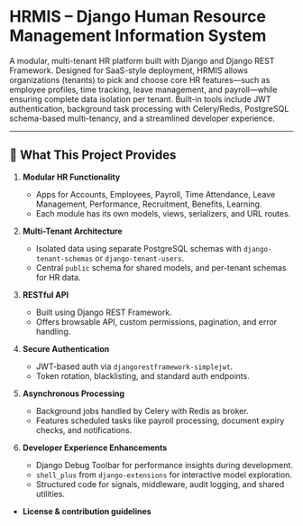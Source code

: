 # HRMIS – Django Human Resource Management Information System

A modular, multi-tenant HR platform built with Django and Django REST Framework. Designed for SaaS-style deployment, HRMIS allows organizations (tenants) to pick and choose core HR features—such as employee profiles, time tracking, leave management, and payroll—while ensuring complete data isolation per tenant. Built-in tools include JWT authentication, background task processing with Celery/Redis, PostgreSQL schema-based multi-tenancy, and a streamlined developer experience.

---

## 🧩 What This Project Provides

1. **Modular HR Functionality**  
   - Apps for Accounts, Employees, Payroll, Time Attendance, Leave Management, Performance, Recruitment, Benefits, Learning.  
   - Each module has its own models, views, serializers, and URL routes.

2. **Multi-Tenant Architecture**  
   - Isolated data using separate PostgreSQL schemas with `django-tenant-schemas` or `django-tenant-users`.  
   - Central `public` schema for shared models, and per-tenant schemas for HR data.

3. **RESTful API**  
   - Built using Django REST Framework.  
   - Offers browsable API, custom permissions, pagination, and error handling.

4. **Secure Authentication**  
   - JWT-based auth via `djangorestframework-simplejwt`.  
   - Token rotation, blacklisting, and standard auth endpoints.

5. **Asynchronous Processing**  
   - Background jobs handled by Celery with Redis as broker.  
   - Features scheduled tasks like payroll processing, document expiry checks, and notifications.

6. **Developer Experience Enhancements**  
   - Django Debug Toolbar for performance insights during development.  
   - `shell_plus` from `django-extensions` for interactive model exploration.  
   - Structured code for signals, middleware, audit logging, and shared utilities.

- **License & contribution guidelines**
